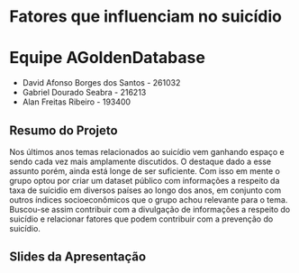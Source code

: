 # Fatores que influenciam no suicídio

# Equipe AGoldenDatabase

* David Afonso Borges dos Santos - 261032
* Gabriel Dourado Seabra - 216213
* Alan Freitas Ribeiro - 193400

## Resumo do Projeto

Nos últimos anos temas relacionados ao suicídio vem ganhando espaço e sendo cada vez mais amplamente discutidos. O destaque dado a esse assunto porém, ainda está longe de ser suficiente. Com isso em mente o grupo optou por criar um dataset público com informações a respeito da taxa de suícidio em diversos países ao longo dos anos, em conjunto com outros índices socioeconômicos que o grupo achou relevante para o tema. Buscou-se assim contribuir com a divulgação de informações a respeito do suicídio e relacionar fatores que podem contribuir com a prevenção do suicídio.

## Slides da Apresentação


